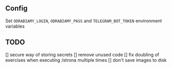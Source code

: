 ## Config
Set `ODRABIAMY_LOGIN`, `ODRABIAMY_PASS` and `TELEGRAM_BOT_TOKEN` environment variables

## TODO
[] secure way of storing secrets
[] remove unused code
[] fix doubling of exercises when executing /strona multiple times
[] don't save images to disk
